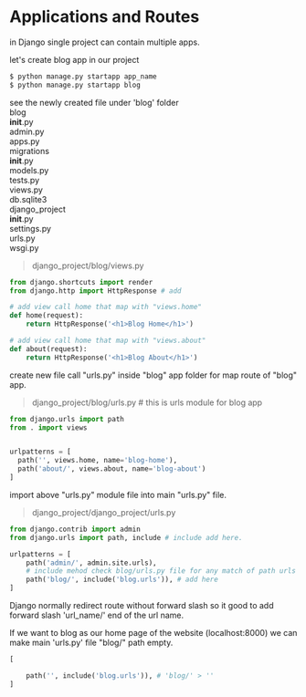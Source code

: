 # Applications and Routes  

in Django single project can contain multiple apps.    

let's create blog app in our project   
```bash  
$ python manage.py startapp app_name
$ python manage.py startapp blog  
```

see the newly created file under 'blog' folder   
blog   
  __init__.py     
  admin.py   
  apps.py  
  migrations  
    __init__.py  
  models.py  
  tests.py  
  views.py  
db.sqlite3  
django_project  
  __init__.py  
  settings.py  
  urls.py  
  wsgi.py  

>django_project/blog/views.py  
```py
from django.shortcuts import render
from django.http import HttpResponse # add 

# add view call home that map with "views.home"
def home(request):
    return HttpResponse('<h1>Blog Home</h1>')

# add view call home that map with "views.about"
def about(request):
    return HttpResponse('<h1>Blog About</h1>')
```

create new file call "urls.py" inside "blog" app folder for map route of "blog" app.   
>django_project/blog/urls.py # this is urls module for blog app    
```py 
from django.urls import path 
from . import views  


urlpatterns = [
  path('', views.home, name='blog-home'),
  path('about/', views.about, name='blog-about')
]
```

import above "urls.py" module file into main "urls.py" file.  
>django_project/django_project/urls.py     
```py 
from django.contrib import admin
from django.urls import path, include # include add here.  

urlpatterns = [
    path('admin/', admin.site.urls),
    # include mehod check blog/urls.py file for any match of path urls that user entered  
    path('blog/', include('blog.urls')), # add here   
]
```

Django normally redirect route without forward slash so it good to add forward slash 'url_name/' end of the url name.    

If we want to blog as our home page of the website (localhost:8000)  we can make main 'urls.py' file "blog/" path empty.  
```py 
[

    path('', include('blog.urls')), # 'blog/' > ''   
]
```

